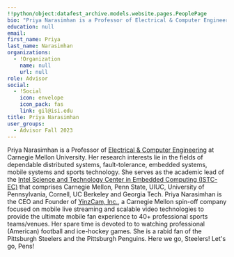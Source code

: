 ```yaml
---
!!python/object:datafest_archive.models.website.pages.PeoplePage
bio: "Priya Narasimhan is a Professor of Electrical & Computer Engineeringat Carnegie Mellon University. Her research interests lie in the fields of dependable distributed systems, fault-tolerance, embedded systems, mobile systems and sports technology. She serves as the academic lead of the Intel Science and Technology Center in Embedded Computing (ISTC-EC) that comprises Carnegie Mellon, Penn State, UIUC, University of Pennsylvania, Cornell, UC Berkeley and Georgia Tech. Priya Narasimhan is the CEO and Founder of YinzCam, Inc., a Carnegie Mellon spin-off company focused on mobile live streaming and scalable video technologies to provide the ultimate mobile fan experience to 40+ professional sports teams/venues. Her spare time is devoted to to watching professional (American) football and ice-hockey games. She is a rabid fan of the Pittsburgh Steelers and the Pittsburgh Penguins. Here we go, Steelers! Let's go, Pens! "
education: null
email:
first_name: Priya
last_name: Narasimhan
organizations:
  - !Organization
    name: null
    url: null
role: Advisor
social:
  - !Social
    icon: envelope
    icon_pack: fas
    link: gil@isi.edu
title: Priya Narasimhan
user_groups:
  - Advisor Fall 2023
---
```


Priya Narasimhan is a Professor of [Electrical & Computer Engineering](http://www.ece.cmu.edu/) at Carnegie Mellon University. Her research interests lie in the fields of dependable distributed systems, fault-tolerance, embedded systems, mobile systems and sports technology. She serves as the academic lead of the [Intel Science and Technology Center in Embedded Computing (ISTC-EC)](http://www.istc-ec.cmu.edu/) that comprises Carnegie Mellon, Penn State, UIUC, University of Pennsylvania, Cornell, UC Berkeley and Georgia Tech. Priya Narasimhan is the CEO and Founder of [YinzCam, Inc.](http://www.yinzcam.com/), a Carnegie Mellon spin-off company focused on mobile live streaming and scalable video technologies to provide the ultimate mobile fan experience to 40+ professional sports teams/venues. Her spare time is devoted to to watching professional (American) football and ice-hockey games. She is a rabid fan of the Pittsburgh Steelers and the Pittsburgh Penguins. Here we go, Steelers! Let's go, Pens!
